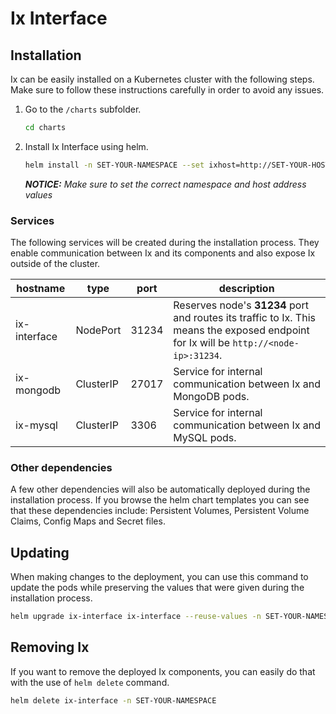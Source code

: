# Ix Interface

## Installation

Ix can be easily installed on a Kubernetes cluster with the following steps. Make sure to follow these instructions carefully in order to avoid any issues.

1. Go to the `/charts` subfolder.
    ```bash
    cd charts
    ```
2. Install Ix Interface using helm.
    ```bash
    helm install -n SET-YOUR-NAMESPACE --set ixhost=http://SET-YOUR-HOST-ADDRESS:31234 ix-interface ix-interface
    ```
    ***NOTICE:** Make sure to set the correct namespace and host address values*

### Services

The following services will be created during the installation process. They enable communication between Ix and its components and also expose Ix outside of the cluster.

| hostname     | type      | port  | description                                                                                                                           |
| ------------ | --------- | ----- | ------------------------------------------------------------------------------------------------------------------------------------- |
| ix-interface | NodePort  | 31234 | Reserves node's **31234** port and routes its traffic to Ix. This means the exposed endpoint for Ix will be `http://<node-ip>:31234`. |
| ix-mongodb   | ClusterIP | 27017 | Service for internal communication between Ix and MongoDB pods.                                                                       |
| ix-mysql     | ClusterIP | 3306  | Service for internal communication between Ix and MySQL pods.                                                                         |

### Other dependencies

A few other dependencies will also be automatically deployed during the installation process. If you browse the helm chart templates you can see that these  dependencies include: Persistent Volumes, Persistent Volume Claims, Config Maps and Secret files.

## Updating

When making changes to the deployment, you can use this command to update the pods while preserving the values that were given during the installation process.

```bash
helm upgrade ix-interface ix-interface --reuse-values -n SET-YOUR-NAMESPACE
```

## Removing Ix

If you want to remove the deployed Ix components, you can easily do that with the use of `helm delete` command.

```bash
helm delete ix-interface -n SET-YOUR-NAMESPACE
```
